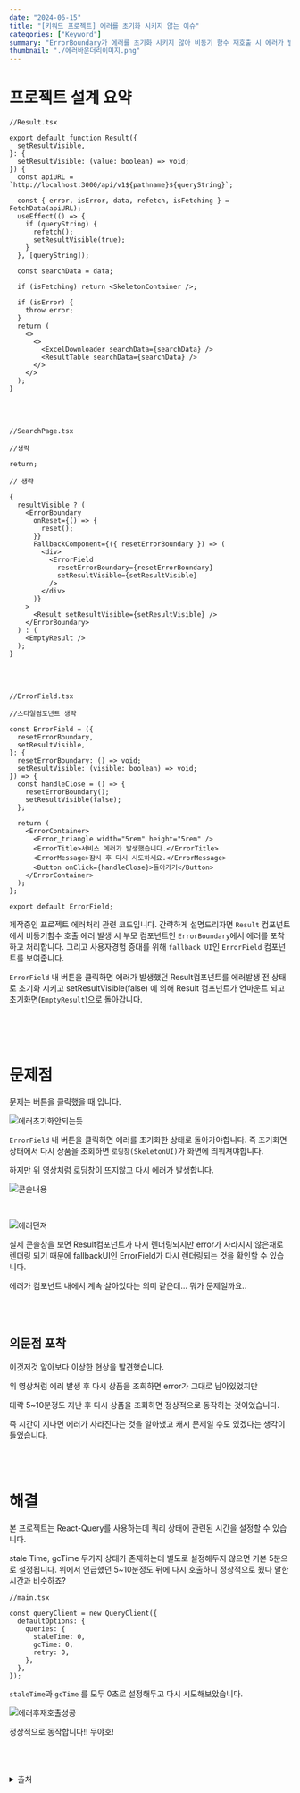 ```yaml
---
date: "2024-06-15"
title: "[키워드 프로젝트] 에러를 초기화 시키지 않는 이슈"
categories: ["Keyword"]
summary: "ErrorBoundary가 에러를 초기화 시키지 않아 비동기 함수 재호출 시 에러가 발생하는 문제를 해결해봅시다."
thumbnail: "./에러바운더리이미지.png"
---
```


# 프로젝트 설계 요약

```tsx
//Result.tsx

export default function Result({
  setResultVisible,
}: {
  setResultVisible: (value: boolean) => void;
}) {
  const apiURL = `http://localhost:3000/api/v1${pathname}${queryString}`;

  const { error, isError, data, refetch, isFetching } = FetchData(apiURL);
  useEffect(() => {
    if (queryString) {
      refetch();
      setResultVisible(true);
    }
  }, [queryString]);

  const searchData = data;

  if (isFetching) return <SkeletonContainer />;

  if (isError) {
    throw error;
  }
  return (
    <>
      <>
        <ExcelDownloader searchData={searchData} />
        <ResultTable searchData={searchData} />
      </>
    </>
  );
}
```

<br>
<br>

```tsx
//SearchPage.tsx

//생략

return;

// 생략

{
  resultVisible ? (
    <ErrorBoundary
      onReset={() => {
        reset();
      }}
      FallbackComponent={({ resetErrorBoundary }) => (
        <div>
          <ErrorField
            resetErrorBoundary={resetErrorBoundary}
            setResultVisible={setResultVisible}
          />
        </div>
      )}
    >
      <Result setResultVisible={setResultVisible} />
    </ErrorBoundary>
  ) : (
    <EmptyResult />
  );
}
```

<br>
<br>

```tsx
//ErrorField.tsx

//스타일컴포넌트 생략

const ErrorField = ({
  resetErrorBoundary,
  setResultVisible,
}: {
  resetErrorBoundary: () => void;
  setResultVisible: (visible: boolean) => void;
}) => {
  const handleClose = () => {
    resetErrorBoundary();
    setResultVisible(false);
  };

  return (
    <ErrorContainer>
      <Error_triangle width="5rem" height="5rem" />
      <ErrorTitle>서비스 에러가 발생했습니다.</ErrorTitle>
      <ErrorMessage>잠시 후 다시 시도하세요.</ErrorMessage>
      <Button onClick={handleClose}>돌아가기</Button>
    </ErrorContainer>
  );
};

export default ErrorField;
```

제작중인 프로젝트 에러처리 관련 코드입니다. 간략하게 설명드리자면 `Result` 컴포넌트에서 비동기함수 호출 에러 발생 시 부모 컴포넌트인 `ErrorBoundary`에서 에러를 포착하고 처리합니다. 그리고 사용자경험 증대를 위해 `fallback UI`인 `ErrorField` 컴포넌트를 보여줍니다.

`ErrorField` 내 버튼을 클릭하면 에러가 발생했던 Result컴포넌트를 에러발생 전 상태로 초기화 시키고 setResultVisible(false) 에 의해 Result 컴포넌트가 언마운트 되고 초기화면(`EmptyResult`)으로 돌아갑니다.

<br>
<br>
<br>

# 문제점

문제는 버튼을 클릭했을 때 입니다.

![에러초기화안되는듯](에러초기화안되는듯.gif)

`ErrorField` 내 버튼을 클릭하면 에러를 초기화한 상태로 돌아가야합니다. 즉 초기화면 상태에서 다시 상품을 조회하면 `로딩창(SkeletonUI)`가 화면에 띄워져야합니다.

하지만 위 영상처럼 로딩창이 뜨지않고 다시 에러가 발생합니다.

![콘솔내용](콘솔내용.png)

<br>

![에러던져](에러던져.png)

실제 콘솔창을 보면 Result컴포넌트가 다시 렌더링되지만 error가 사라지지 않은채로 렌더링 되기 때문에 fallbackUI인 ErrorField가 다시 렌더링되는 것을 확인할 수 있습니다.

에러가 컴포넌트 내에서 계속 살아있다는 의미 같은데... 뭐가 문제일까요..

<br>
<br>

## 의문점 포착

이것저것 알아보다 이상한 현상을 발견했습니다.

위 영상처럼 에러 발생 후 다시 상품을 조회하면 error가 그대로 남아있었지만

대략 5~10분정도 지난 후 다시 상품을 조회하면 정상적으로 동작하는 것이었습니다.

즉 시간이 지나면 에러가 사라진다는 것을 알아냈고 캐시 문제일 수도 있겠다는 생각이 들었습니다.

<br>
<br>

# 해결

본 프로젝트는 React-Query를 사용하는데 쿼리 상태에 관련된 시간을 설정할 수 있습니다.

stale Time, gcTime 두가지 상태가 존재하는데 별도로 설정해두지 않으면 기본 5분으로 설정됩니다. 위에서 언급했던 5~10분정도 뒤에 다시 호출하니 정상적으로 됬다 말한 시간과 비슷하죠?

```tsx
//main.tsx

const queryClient = new QueryClient({
  defaultOptions: {
    queries: {
      staleTime: 0,
      gcTime: 0,
      retry: 0,
    },
  },
});
```

`staleTime`과 `gcTime` 를 모두 0초로 설정해두고 다시 시도해보았습니다.

![에러후재호출성공](에러후재호출성공.gif)

정상적으로 동작합니다!! 무야호!

<br>
<br>
<br>

<details>

<summary>출처</summary>

<div markdown="1">

오로지 내 머리

</div>

</details>
